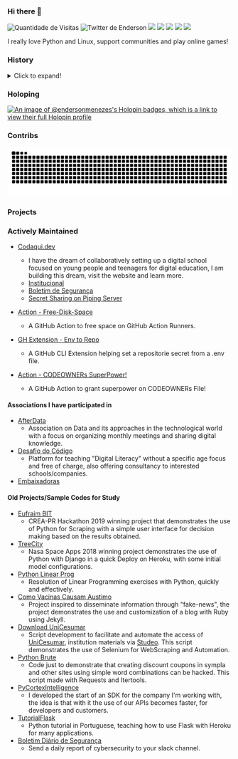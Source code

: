### Hi there 🐍

<p align="left">
  <!-- Contator de Visitas -->
  <img src="https://komarev.com/ghpvc/?username=endersonmenezes" alt="Quantidade de Visitas" />

  <!-- Twitter -->
  <a src="https://twitter.com/iluendido">
    <img src="https://img.shields.io/twitter/follow/iluendido?style=social" alt="Twitter de Enderson">
  </a>

  <!-- LinkedIn -->
  <a src="https://www.linkedin.com/in/endersonmenezes/">
    <img src="https://img.shields.io/twitter/url?label=LinkedIn&logo=linkedin&style=social&url=https%3A%2F%2Fwww.linkedin.com%2Fin%2Fendersonmenezes%2F">
  </a>

  <!-- Telegram -->
  <a src="https://t.me/endersonmc">
    <img src="https://img.shields.io/twitter/url?label=Telegram&logo=telegram&style=social&url=https%3A%2F%2Ft.me%2Fendersonmc">
  </a>

  <!-- Keybase -->
  <a src="https://keybase.io/enderson">
    <img src="https://img.shields.io/twitter/url?label=Keybase&logo=keybase&style=social&url=https%3A%2F%2Fkeybase.io%2Fenderson">
  </a>

  <!-- Instagram -->
  <a src="https://www.instagram.com/iluendido/">
    <img src="https://img.shields.io/twitter/url?label=Instagram&logo=instagram&style=social&url=https%3A%2F%2Fwww.instagram.com%2Filuendido%2F">
  </a>

  <!-- Reddit -->
  <a src="https://www.reddit.com/user/endersonmc">
    <img src="https://img.shields.io/twitter/url?label=Reddit&logo=reddit&style=social&url=https%3A%2F%2Fwww.reddit.com%2Fuser%2Fendersonmc">
  </a>
</p>

I really love Python and Linux, support communities and play online games!

### History

<details>
  <summary>Click to expand!</summary>
  
You already know my name, my idea has always been to provide digital solutions for people and companies in an easy way, even without knowing what that was right. In mid-2006, I started my studies in Pascal with Binary Tree, since then I fell in love with Algorithms and Programming, in 2008 I opened my first site **NarutoLife.tk**, making all episodes of an Anime available online, a site built entirely in **HTML** 😜. Years later, together with [Gustavo Quinalha](https://github.com/gustavoquinalha), we started to create online radios **Bestdesigner.com.br**, work that became Hosting for Sites and Games, my first venture.

![Years Later](https://i.ytimg.com/vi/K5bgq69ujs4/hqdefault.jpg)

I began my journey studying physics in 2014 at the State University of Maringá (UEM), with dreams of becoming a computational physicist. During this time, I also started working with a childhood friend, Jean Nogueira. In 2017, we launched **DigitalFriends**, a digital agency aimed at helping small businesses and associations establish their online presence.

In 2018, in collaboration with [Orbital Aceleradora de Startups](https://orbital.ac), I contributed to creating a better ecosystem for startups in Maringá and the surrounding region. It was a fulfilling experience to help individuals and companies bring their startup ideas to life.

In 2019, I joined the Governance, Risk, and Compliance department at [UniCesumar](https://unicesumar.edu.br). My role involved automating internal audit processes and improving data-driven decisions through integrations and analyses. I continued in this role until September 2020.

Following my stint at UniCesumar, I worked at [Cortex Intelligence](https://cortex-intelligence.com) as a Data Engineer. Here, I had the opportunity to work with some of Brazil’s most valuable companies, using cutting-edge technology for data integrations.

In 2021/2022, I played a significant role in helping [Stone Payments](http://stone.co/) grow. As part of the infrastructure team, I developed automations that not only benefited our team but the entire company.

In 2021/2022 I helped [Stone Payments](http://stone.co/) to grow, being part of the infrastructure team and developing automation's that help this team and the entire company.

After my time at Stone Payments, I joined [Toku](https://trytoku.com), where I helped automate recurring payments across Latin America, primarily working on an internal platform.

Now, I have returned to Stone Payments with a renewed focus and dream of transforming the entire development experience. I am excited to continue making a difference and help the company reach new heights.

</details>

### Holoping

[![An image of @endersonmenezes's Holopin badges, which is a link to view their full Holopin profile](https://holopin.me/endersonmenezes)](https://holopin.io/@endersonmenezes)

### Contribs

<picture>
  <source media="(prefers-color-scheme: dark)" srcset="https://github.com/endersonmenezes/endersonmenezes/blob/output/github-snake-dark.svg" />
  <source media="(prefers-color-scheme: light)" srcset="https://github.com/endersonmenezes/endersonmenezes/blob/output/github-snake.svg" />
  <img alt="github-snake" src="https://github.com/endersonmenezes/endersonmenezes/blob/output/github-snake.svg" />
</picture>

### Projects

### Actively Maintained

- [Codaqui.dev](https://codaqui.dev)
  - I have the dream of collaboratively setting up a digital school focused on young people and teenagers for digital education, I am building this dream, visit the website and learn more.
  - [Institucional](https://github.com/codaqui/institucional)
  - [Boletim de Segurança](https://github.com/codaqui/boletim-diario-seguranca)
  - [Secret Sharing on Piping Server](https://github.com/codaqui/secret-sharing)

- [Action - Free-Disk-Space](https://github.com/endersonmenezes/free-disk-space)
  - A GitHub Action to free space on GitHub Action Runners.
- [GH Extension - Env to Repo](https://github.com/endersonmenezes/gh-env-to-repo)
  - A GitHub CLI Extension helping set a repositorie secret from a .env file.
- [Action - CODEOWNERs SuperPower!](https://github.com/endersonmenezes/codeowners-superpowers)
  - A GitHub Action to grant superpower on CODEOWNERs File!

#### Associations I have participated in

- [AfterData](https://afterdata.in)
  - Association on Data and its approaches in the technological world with a focus on organizing monthly meetings and sharing digital knowledge.
- [Desafio do Código](https://desafiodocodigo.com.br)
  - Platform for teaching "Digital Literacy" without a specific age focus and free of charge, also offering consultancy to interested schools/companies.
- [Embaixadoras](https://embaixadoras.ok.org.br/)

#### Old Projects/Sample Codes for Study

- [Eufraim BIT](https://github.com/endersonmenezes/eufraim)
  - CREA-PR Hackathon 2019 winning project that demonstrates the use of Python for Scraping with a simple user interface for decision making based on the results obtained.
- [TreeCity](https://github.com/endersonmenezes/treecity)
  - Nasa Space Apps 2018 winning project demonstrates the use of Python with Django in a quick Deploy on Heroku, with some initial model configurations.
- [Python Linear Prog](https://github.com/endersonmenezes/python-linear-programming)
  - Resolution of Linear Programming exercises with Python, quickly and effectively.
- [Como Vacinas Causam Austimo](https://github.com/endersonmenezes/como-vacinas-causam-autismo)
  - Project inspired to disseminate information through "fake-news", the project demonstrates the use and customization of a blog with Ruby using Jekyll.
- [Download UniCesumar](https://github.com/endersonmenezes/download-slides-unicesumar)
  - Script development to facilitate and automate the access of [UniCesumar](https://unicesumar.edu.br), institution materials via [Studeo](http://studeo.unicesumar.edu.br/). This script demonstrates the use of Selenium for WebScraping and Automation.
- [Python Brute](https://github.com/endersonmenezes/pythonbrute)
  - Code just to demonstrate that creating discount coupons in sympla and other sites using simple word combinations can be hacked. This script made with Requests and Itertools.
- [PyCortexIntelligence](https://github.com/endersonmenezes/pycortexintelligence)
  - I developed the start of an SDK for the company I'm working with, the idea is that with it the use of our APIs becomes faster, for developers and customers.
- [TutorialFlask](https://github.com/endersonmenezes/tutorialflask)
  - Python tutorial in Portuguese, teaching how to use Flask with Heroku for many applications.
- [Boletim Diário de Segurança](https://github.com/endersonmenezes/boletim-diario-seguranca)
  - Send a daily report of cybersecurity to your slack channel.
